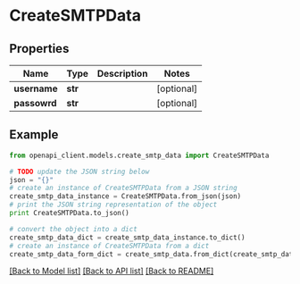 # CreateSMTPData


## Properties
Name | Type | Description | Notes
------------ | ------------- | ------------- | -------------
**username** | **str** |  | [optional] 
**passowrd** | **str** |  | [optional] 

## Example

```python
from openapi_client.models.create_smtp_data import CreateSMTPData

# TODO update the JSON string below
json = "{}"
# create an instance of CreateSMTPData from a JSON string
create_smtp_data_instance = CreateSMTPData.from_json(json)
# print the JSON string representation of the object
print CreateSMTPData.to_json()

# convert the object into a dict
create_smtp_data_dict = create_smtp_data_instance.to_dict()
# create an instance of CreateSMTPData from a dict
create_smtp_data_form_dict = create_smtp_data.from_dict(create_smtp_data_dict)
```
[[Back to Model list]](../README.md#documentation-for-models) [[Back to API list]](../README.md#documentation-for-api-endpoints) [[Back to README]](../README.md)


